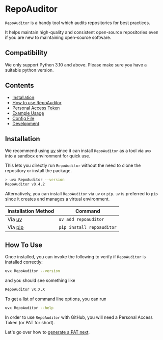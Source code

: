 # RepoAuditor

`RepoAuditor` is a handy tool which audits repositories for best practices.

It helps maintain high-quality and consistent open-source repositories even if you are new to maintaining open-source software.

## Compatibility

We only support Python 3.10 and above. Please make sure you have a suitable python version.

## Contents

- [Installation](#installation)
- [How to use RepoAuditor](#how-to-use)
- [Personal Access Token](PAT.md)
- [Example Usage](usage.md)
- [Config File](config_file.md)
- [Development](development)

## Installation

We recommend using [uv](https://docs.astral.sh/uv/#uv) since it can install `RepoAuditor` as a tool via `uvx` into a sandbox environment for quick use.

This lets you directly run `RepoAuditor` without the need to clone the repository or install the package.

<!-- termynal -->
```sh
> uvx RepoAuditor --version
RepoAuditor v0.4.2
```

Alternatively, you can install `RepoAuditor` via `uv` or `pip`.
`uv` is preferred to `pip` since it creates and manages a virtual environment.

| Installation Method | Command |
| --- | --- |
| Via [uv](https://github.com/astral-sh/uv) | `uv add repoauditor` |
| Via [pip](https://pip.pypa.io/en/stable/) | `pip install repoauditor` |

## How To Use

Once installed, you can invoke the following to verify if `RepoAuditor` is installed correctly:

```sh
uvx RepoAuditor --version
```

and you should see something like

```sh
RepoAuditor vX.X.X
```

To get a list of command line options, you can run

```sh
uvx RepoAuditor --help
```

In order to use `RepoAuditor` with GitHub, you will need a Personal Access Token (or PAT for short).

Let's go over how to [generate a PAT next](PAT.md).
